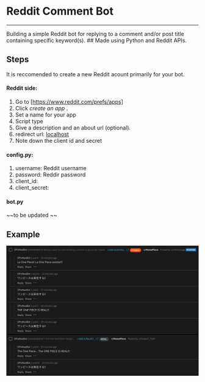 # Reddit Comment Bot
---
Building a simple Reddit bot for replying to a comment and/or post title containing specific keyword(s). ## Made using Python and Reddit APIs.

## Steps

It is reccomended to create a new Reddit acount primarily for your bot.

#### Reddit side:

1. Go to [https://www.reddit.com/prefs/apps]
2. Click *create an app* .
3. Set a name for your app
4. Script type
5. Give a description and an about url (optional).
7. redirect url: [localhost](http://localhost:8080)
8. Note down the client id and secret

#### config.py:

1. username: Reddit username
2. password: Reddir password
3. client_id:
4. client_secret:

#### bot.py

~~to be updated ~~

## Example
![OPisRealBot](https://github.com/Aeromaster213/Reddit-Comment-Bot/blob/main/Botcomment.png?raw=true "One Piece is Real Bot")
